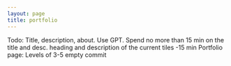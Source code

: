 ```yaml
---
layout: page
title: portfolio
---
```

Todo:
Title, description, about. Use GPT. Spend no more than 15 min on the title and desc.
    heading and description of the current tiles -15 min
    Portfolio page: Levels of 3-5
    empty commit